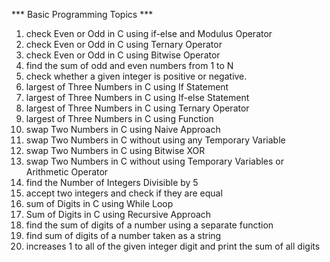 *** Basic Programming Topics ***

1. check Even or Odd in C using if-else and Modulus Operator
2. check Even or Odd in C using Ternary Operator
3. check Even or Odd in C using Bitwise Operator
4. find the sum of odd and even numbers from 1 to N
5. check whether a given integer is positive or negative.
6. largest of Three Numbers in C using If Statement
7. largest of Three Numbers in C using If-else Statement
8. largest of Three Numbers in C using Ternary Operator
9. largest of Three Numbers in C using Function
10. swap Two Numbers in C using Naive Approach 
11. swap Two Numbers in C without using any Temporary Variable
12. swap Two Numbers in C using Bitwise XOR
13. swap Two Numbers in C without using Temporary Variables or Arithmetic Operator
14. find the Number of Integers Divisible by 5
15. accept two integers and check if they are equal
16. sum of Digits in C using While Loop
17. Sum of Digits in C using Recursive Approach
18. find the sum of digits of a number using a separate function
19. find sum of digits of a number taken as a string
20. increases 1 to all of the given integer digit and print the sum of all digits